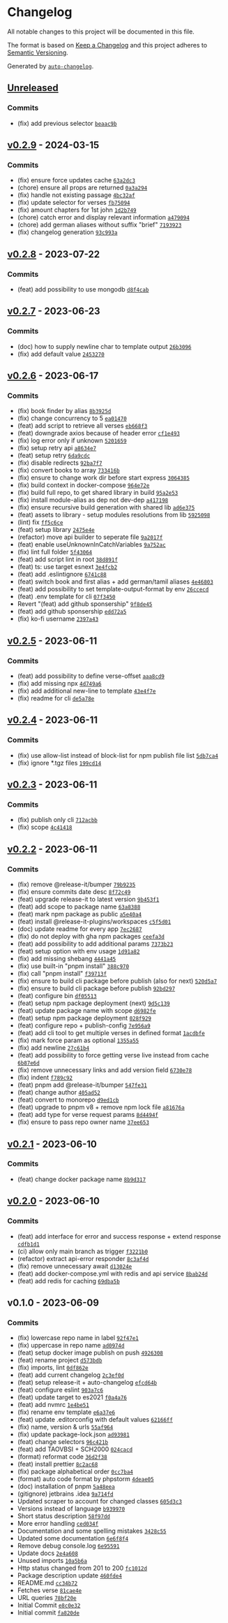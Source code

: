# Changelog

All notable changes to this project will be documented in this file.

The format is based on [Keep a Changelog](https://keepachangelog.com/en/1.0.0/)
and this project adheres to [Semantic Versioning](https://semver.org/spec/v2.0.0.html).

Generated by [`auto-changelog`](https://github.com/CookPete/auto-changelog).

## [Unreleased](https://github.com/tokyodrift1993/YouVersion/compare/v0.2.9...HEAD)

### Commits

- (fix) add previous selector [`beaac9b`](https://github.com/tokyodrift1993/YouVersion/commit/beaac9ba96de469986d645f92845a5ee7b358f3d)

## [v0.2.9](https://github.com/tokyodrift1993/YouVersion/compare/v0.2.8...v0.2.9) - 2024-03-15

### Commits

- (fix) ensure force updates cache [`63a2dc3`](https://github.com/tokyodrift1993/YouVersion/commit/63a2dc36c3e312b163392af775e370b51d5120ea)
- (chore) ensure all props are returned [`0a3a294`](https://github.com/tokyodrift1993/YouVersion/commit/0a3a294e10d93b388cb93b24c2873c89cdb959e6)
- (fix) handle not existing passage [`4bc32af`](https://github.com/tokyodrift1993/YouVersion/commit/4bc32af449ff1cf55c71054e3b0044111341f56c)
- (fix) update selector for verses [`fb75094`](https://github.com/tokyodrift1993/YouVersion/commit/fb750944ba20794e5e589c62cc5b92e11eb3365c)
- (fix) amount chapters for 1st john [`1d2b749`](https://github.com/tokyodrift1993/YouVersion/commit/1d2b749c5e06b2abea61abfb974aa1410c15cb61)
- (chore) catch error and display relevant information [`a479094`](https://github.com/tokyodrift1993/YouVersion/commit/a479094dfd15ddfbaaba5ae7715fe5ca32631780)
- (chore) add german aliases without suffix "brief" [`7193923`](https://github.com/tokyodrift1993/YouVersion/commit/71939234f8120b91956e82ce93fd1f90e2b8b31d)
- (fix) changelog generation [`93c993a`](https://github.com/tokyodrift1993/YouVersion/commit/93c993a95119160948e5b2aee39dbf3550f4d90d)

## [v0.2.8](https://github.com/tokyodrift1993/YouVersion/compare/v0.2.7...v0.2.8) - 2023-07-22

### Commits

- (feat) add possibility to use mongodb [`d8f4cab`](https://github.com/tokyodrift1993/YouVersion/commit/d8f4cab172b5c820bd53b25f9a9ddd65f29346fd)

## [v0.2.7](https://github.com/tokyodrift1993/YouVersion/compare/v0.2.6...v0.2.7) - 2023-06-23

### Commits

- (doc) how to supply newline char to template output [`26b3096`](https://github.com/tokyodrift1993/YouVersion/commit/26b3096367e4db8e6b3f920ed9144547b5c77a2c)
- (fix) add default value [`2453270`](https://github.com/tokyodrift1993/YouVersion/commit/2453270eb72848ebdb5dba97d0f8f9038ac6d165)

## [v0.2.6](https://github.com/tokyodrift1993/YouVersion/compare/v0.2.5...v0.2.6) - 2023-06-17

### Commits

- (fix) book finder by alias [`8b3925d`](https://github.com/tokyodrift1993/YouVersion/commit/8b3925db21d6544ed56608a9981ca65035d73b68)
- (fix) change concurrency to 5 [`ea01470`](https://github.com/tokyodrift1993/YouVersion/commit/ea01470fd174544d8a294862962dbb7d435fc355)
- (feat) add script to retrieve all verses [`eb668f3`](https://github.com/tokyodrift1993/YouVersion/commit/eb668f3793e027046085c8c9e25fc4f7e00c17c2)
- (feat) downgrade axios because of header error [`cf1e493`](https://github.com/tokyodrift1993/YouVersion/commit/cf1e493804d4a5772da2ec79ed6778ae6783743f)
- (fix) log error only if unknown [`5201659`](https://github.com/tokyodrift1993/YouVersion/commit/5201659518dbcba478851cf20336c57a5716773e)
- (fix) setup retry api [`a8634e7`](https://github.com/tokyodrift1993/YouVersion/commit/a8634e75fd110274dda0b1fa78aad5ceb72e06ac)
- (feat) setup retry [`6da9cdc`](https://github.com/tokyodrift1993/YouVersion/commit/6da9cdc6d7edad5382e0583e7853d60996d29dc1)
- (fix) disable redirects [`92ba7f7`](https://github.com/tokyodrift1993/YouVersion/commit/92ba7f7784bca2fe25c547acf96e2277b19893d2)
- (fix) convert books to array [`733416b`](https://github.com/tokyodrift1993/YouVersion/commit/733416bbb23055f39dad48cb88c3fee2b3b520ed)
- (fix) ensure to change work dir before start express [`3064385`](https://github.com/tokyodrift1993/YouVersion/commit/3064385ae5860b6a026eff65f81ed685a43bcfd4)
- (fix) build context in docker-compose [`964e72e`](https://github.com/tokyodrift1993/YouVersion/commit/964e72e1cee8541ab37353707785304eb7c30088)
- (fix) build full repo, to get shared library in build [`95a2e53`](https://github.com/tokyodrift1993/YouVersion/commit/95a2e53f928f8219ba3432e2e0ba8d7fd24bd1fb)
- (fix) install module-alias as dep not dev-dep [`a417198`](https://github.com/tokyodrift1993/YouVersion/commit/a417198b0c52d2d132000401cd3c8bd2ad72b91e)
- (fix) ensure recursive build generation with shared lib [`ad6e375`](https://github.com/tokyodrift1993/YouVersion/commit/ad6e375b55641ece521236d5caaef059d705a25b)
- (feat) assets to library - setup modules resolutions from lib [`5925098`](https://github.com/tokyodrift1993/YouVersion/commit/5925098f2bd83cd3f3ab6d1f5e031bceb7fe4e0a)
- (lint) fix [`ff5c6ce`](https://github.com/tokyodrift1993/YouVersion/commit/ff5c6cee2736be0bdf44e8700cc5de9aca5417d6)
- (feat) setup library [`2475e4e`](https://github.com/tokyodrift1993/YouVersion/commit/2475e4ef0036adbede880e54ef46b0dd5bbdda91)
- (refactor) move api builder to seperate file [`9a2017f`](https://github.com/tokyodrift1993/YouVersion/commit/9a2017fa8b51e934e0aed41b55e54eff2d0ea938)
- (feat) enable useUnknownInCatchVariables [`9a752ac`](https://github.com/tokyodrift1993/YouVersion/commit/9a752acdcd2b88a7fbdca338c088f1488a97d064)
- (fix) lint full folder [`5f43064`](https://github.com/tokyodrift1993/YouVersion/commit/5f43064b0b6207ca1b16245c03e86dba13daf2a5)
- (feat) add script lint in root [`38d891f`](https://github.com/tokyodrift1993/YouVersion/commit/38d891f7b993d3b6036ede857f408fddb1636b46)
- (feat) ts: use target esnext [`3e4fcb2`](https://github.com/tokyodrift1993/YouVersion/commit/3e4fcb2fa9f19cdd6ad6f37056e528ebca44c91a)
- (feat) add .eslintignore [`6741c88`](https://github.com/tokyodrift1993/YouVersion/commit/6741c8823c6f332014386516f7b4f01c803ec0ff)
- (feat) switch book and first alias + add german/tamil aliases [`4e46803`](https://github.com/tokyodrift1993/YouVersion/commit/4e46803b4a5b8ac01e418a2973660aeec1e0c571)
- (feat) add possibility to set template-output-format by env [`26ccecd`](https://github.com/tokyodrift1993/YouVersion/commit/26ccecd487a3a0741be5489343f424c10789f824)
- (feat) .env template for cli [`07f3450`](https://github.com/tokyodrift1993/YouVersion/commit/07f345097f1cecd1e75cac1466a6055ebb775ed9)
- Revert "(feat) add github sponsership" [`9f8de45`](https://github.com/tokyodrift1993/YouVersion/commit/9f8de45b56fd6977b48e198b5f10938faa114724)
- (feat) add github sponsership [`edd72a5`](https://github.com/tokyodrift1993/YouVersion/commit/edd72a5e70d408e39000a48977f3b417a7e7ea72)
- (fix) ko-fi username [`2397a43`](https://github.com/tokyodrift1993/YouVersion/commit/2397a43aef9acbe57ff3d5920f96e68fb8e3ec08)

## [v0.2.5](https://github.com/tokyodrift1993/YouVersion/compare/v0.2.4...v0.2.5) - 2023-06-11

### Commits

- (feat) add possibility to define verse-offset [`aaa8cd9`](https://github.com/tokyodrift1993/YouVersion/commit/aaa8cd9238cc9c7e71b08e83688d27c6e2d57cbf)
- (fix) add missing npx [`4d749a6`](https://github.com/tokyodrift1993/YouVersion/commit/4d749a69ef757c6511627e90dc87fefb59ef1c27)
- (fix) add additional new-line to template [`43e4f7e`](https://github.com/tokyodrift1993/YouVersion/commit/43e4f7e2e7cd54e52e1c00c89f75382e583a6691)
- (fix) readme for cli [`de5a78e`](https://github.com/tokyodrift1993/YouVersion/commit/de5a78ee12b50a8e255647801dd8c342b1d5e6e0)

## [v0.2.4](https://github.com/tokyodrift1993/YouVersion/compare/v0.2.3...v0.2.4) - 2023-06-11

### Commits

- (fix) use allow-list instead of block-list for npm publish file list [`5db7ca4`](https://github.com/tokyodrift1993/YouVersion/commit/5db7ca4e66951188af353fc82533ef788e6a14dd)
- (fix) ignore *.tgz files [`199cd14`](https://github.com/tokyodrift1993/YouVersion/commit/199cd143ea2ee6c86b6ce2679b2f0eb5cc6e3306)

## [v0.2.3](https://github.com/tokyodrift1993/YouVersion/compare/v0.2.2...v0.2.3) - 2023-06-11

### Commits

- (fix) publish only cli [`712acbb`](https://github.com/tokyodrift1993/YouVersion/commit/712acbb6ca18ce9ffd46c0190799a5e203f9ac50)
- (fix) scope [`4c41418`](https://github.com/tokyodrift1993/YouVersion/commit/4c41418ffde20b9de66a1f89318e2bf38c050219)

## [v0.2.2](https://github.com/tokyodrift1993/YouVersion/compare/v0.2.1...v0.2.2) - 2023-06-11

### Commits

- (fix) remove @release-it/bumper [`79b9235`](https://github.com/tokyodrift1993/YouVersion/commit/79b9235a1b445c3fe344855bb946addf5419cb19)
- (fix) ensure commits date desc [`8f72c49`](https://github.com/tokyodrift1993/YouVersion/commit/8f72c493994b49bd71b982bd9a895097fb7584a2)
- (feat) upgrade release-it to latest version [`9b453f1`](https://github.com/tokyodrift1993/YouVersion/commit/9b453f155bf618d104f124850c602c24b51a752b)
- (feat) add scope to package name [`63a8388`](https://github.com/tokyodrift1993/YouVersion/commit/63a8388a125f59c0660a15b1a3fab50e864949a5)
- (feat) mark npm package as public [`a5e40a4`](https://github.com/tokyodrift1993/YouVersion/commit/a5e40a4ff19b087f8868257704e729fd8fdb70b1)
- (feat) install @release-it-plugins/workspaces [`c5f5d01`](https://github.com/tokyodrift1993/YouVersion/commit/c5f5d01076d166bc3a930fecc791300bc8adcf70)
- (doc) update readme for every app [`7ec2687`](https://github.com/tokyodrift1993/YouVersion/commit/7ec2687e4504cc0e0d8a84b449f0b0ae0bfa7a61)
- (fix) do not deploy with gha npm packages [`ceefa3d`](https://github.com/tokyodrift1993/YouVersion/commit/ceefa3d136558b8d5e347be36898703ecd4949f1)
- (feat) add possibility to add additional params [`7373b23`](https://github.com/tokyodrift1993/YouVersion/commit/7373b23f7857233fb9e21a4e61726bd6b88184c2)
- (feat) setup option with env usage [`1d91a82`](https://github.com/tokyodrift1993/YouVersion/commit/1d91a82894473961ac78c75c7c6b1b068c66cff1)
- (fix) add missing shebang [`4441a45`](https://github.com/tokyodrift1993/YouVersion/commit/4441a452dc415a43034a11ed5c3076da3ff07ebb)
- (fix) use built-in "pnpm install" [`388c970`](https://github.com/tokyodrift1993/YouVersion/commit/388c970d4d771ac6f9fcd08032e9963906517f72)
- (fix) call "pnpm install" [`f39713f`](https://github.com/tokyodrift1993/YouVersion/commit/f39713f5cd63fd8ce083e3f45f3bd1f686452565)
- (fix) ensure to build cli package before publish (also for next) [`520d5a7`](https://github.com/tokyodrift1993/YouVersion/commit/520d5a712fa47db3c7255345774bc3fb4c08c316)
- (fix) ensure to build cli package before publish [`92bd297`](https://github.com/tokyodrift1993/YouVersion/commit/92bd297e0591d399b48249b939e36e9cd5e8b93d)
- (feat) configure bin [`df05513`](https://github.com/tokyodrift1993/YouVersion/commit/df055132ad07265a7378712e707e65fd39adeab7)
- (feat) setup npm package deployment (next) [`9d5c139`](https://github.com/tokyodrift1993/YouVersion/commit/9d5c139883b91e28a411cf6bd5b75c145c9099b5)
- (feat) update package name with scope [`d6982fe`](https://github.com/tokyodrift1993/YouVersion/commit/d6982feb7ee242f5810018f6344408b8394a0406)
- (feat) setup npm package deployment [`028f929`](https://github.com/tokyodrift1993/YouVersion/commit/028f92938cac973b8745e53a9db6a679171f3d81)
- (feat) configure repo + publish-config [`7e956a9`](https://github.com/tokyodrift1993/YouVersion/commit/7e956a91251d0c75369b0c8ac79f951cf9cffa05)
- (feat) add cli tool to get multiple verses in defined format [`1acdbfe`](https://github.com/tokyodrift1993/YouVersion/commit/1acdbfef4b717ed9173f24f0926347ee19bd95d2)
- (fix) mark force param as optional [`1355a55`](https://github.com/tokyodrift1993/YouVersion/commit/1355a551019129660791a778b06eafc05a7d1967)
- (fix) add newline [`27c61b4`](https://github.com/tokyodrift1993/YouVersion/commit/27c61b49a66c1c36841c5e8ef64000c6111c4ce1)
- (feat) add possibility to force getting verse live instead from cache [`6b87e6d`](https://github.com/tokyodrift1993/YouVersion/commit/6b87e6dd15a9c3e53c84369d25a864a1962fec09)
- (fix) remove unnecessary links and add version field [`6730e78`](https://github.com/tokyodrift1993/YouVersion/commit/6730e78ae16e24d89e29cf94e9ce104810c392d9)
- (fix) indent [`f789c92`](https://github.com/tokyodrift1993/YouVersion/commit/f789c9274c1345e0a2f05158121f8ed5cf995ec2)
- (feat) pnpm add @release-it/bumper [`547fe31`](https://github.com/tokyodrift1993/YouVersion/commit/547fe31cfaba5ae7be181228f5aae842dd6c3dda)
- (feat) change author [`405ad52`](https://github.com/tokyodrift1993/YouVersion/commit/405ad52e1c444df1479c696aa25bbe18a5124106)
- (feat) convert to monorepo [`d9ed1cb`](https://github.com/tokyodrift1993/YouVersion/commit/d9ed1cbe5ff367729411432caafb456aa54fc4af)
- (feat) upgrade to pnpm v8 + remove npm lock file [`a81676a`](https://github.com/tokyodrift1993/YouVersion/commit/a81676a3f708e111e0c15fe262df0c584c350de8)
- (feat) add type for verse request params [`8d4494f`](https://github.com/tokyodrift1993/YouVersion/commit/8d4494fabffb34ee9983030848835237f8ff537b)
- (fix) ensure to pass repo owner name [`37ee653`](https://github.com/tokyodrift1993/YouVersion/commit/37ee6537408c50f42bd26ce886833812ff5df27c)

## [v0.2.1](https://github.com/tokyodrift1993/YouVersion/compare/v0.2.0...v0.2.1) - 2023-06-10

### Commits

- (feat) change docker package name [`8b9d317`](https://github.com/tokyodrift1993/YouVersion/commit/8b9d3178273f6e1922b1dd6d816515c7a910fad2)

## [v0.2.0](https://github.com/tokyodrift1993/YouVersion/compare/v0.1.0...v0.2.0) - 2023-06-10

### Commits

- (feat) add interface for error and success response + extend response [`cdfb1d1`](https://github.com/tokyodrift1993/YouVersion/commit/cdfb1d1676014b29b1e4f0669cafada84e51624b)
- (ci) allow only main branch as trigger [`f3221b0`](https://github.com/tokyodrift1993/YouVersion/commit/f3221b0dc4c299c0f6ba136219f2e9902150bf5c)
- (refactor) extract api-error responder [`8c3af4d`](https://github.com/tokyodrift1993/YouVersion/commit/8c3af4d7bcdf1834033e24a1073648649a5d9a64)
- (fix) remove unnecessary await [`d13024e`](https://github.com/tokyodrift1993/YouVersion/commit/d13024e837bd174c63b421df4ec59aa7b9ed5a02)
- (feat) add docker-compose.yml with redis and api service [`8bab24d`](https://github.com/tokyodrift1993/YouVersion/commit/8bab24d9d86580d1261aa4fd94999fadcb2960e7)
- (feat) add redis for caching [`69dba5b`](https://github.com/tokyodrift1993/YouVersion/commit/69dba5bcc4112efaae95236c29600f4236cf97c8)

## v0.1.0 - 2023-06-09

### Commits

- (fix) lowercase repo name in label [`92f47e1`](https://github.com/tokyodrift1993/YouVersion/commit/92f47e19741f8ba15cfc4a752241802eda62efe2)
- (fix) uppercase in repo name [`ad0974d`](https://github.com/tokyodrift1993/YouVersion/commit/ad0974defe9d0c636356deab28b21dd4f368b1de)
- (feat) setup docker image publish on push [`4926308`](https://github.com/tokyodrift1993/YouVersion/commit/492630883e6333f1d81bc882c5de7b938425b196)
- (feat) rename project [`d573bdb`](https://github.com/tokyodrift1993/YouVersion/commit/d573bdb7f32de23cff6cce6708b6fcb28c32a7f8)
- (fix) imports, lint [`0df862e`](https://github.com/tokyodrift1993/YouVersion/commit/0df862e4c5fa9206de9087fdb1f22d0e563c965a)
- (feat) add current changelog [`2c3ef0d`](https://github.com/tokyodrift1993/YouVersion/commit/2c3ef0d3d99b2a677986b3d1f45f0709bb1977fa)
- (feat) setup release-it + auto-changelog [`efcd64b`](https://github.com/tokyodrift1993/YouVersion/commit/efcd64b3bb4217c2f8f2c1494ba1910766db59ab)
- (feat) configure eslint [`903a7c6`](https://github.com/tokyodrift1993/YouVersion/commit/903a7c6836550a8700475af4da305ed3feb58ec7)
- (feat) update target to es2021 [`f0a4a76`](https://github.com/tokyodrift1993/YouVersion/commit/f0a4a7676f5b74bf542e955fb73af4abce41e42a)
- (feat) add nvmrc [`1e4be51`](https://github.com/tokyodrift1993/YouVersion/commit/1e4be517385bea4f4baeb792fba5b7ac70060daf)
- (fix) rename env template [`e6a37e6`](https://github.com/tokyodrift1993/YouVersion/commit/e6a37e64bbbb6912659b6a199b8c6ba8905c5901)
- (feat) update .editorconfig with default values [`62166ff`](https://github.com/tokyodrift1993/YouVersion/commit/62166ffb96d2a73cee513e4a9249be336d71435c)
- (fix) name, version & urls [`55af964`](https://github.com/tokyodrift1993/YouVersion/commit/55af964f18b68893958669fdc18e00d6c73b390c)
- (fix) update package-lock.json [`ad93981`](https://github.com/tokyodrift1993/YouVersion/commit/ad939817ebb12731c09e98d1af048408b70e3936)
- (feat) change selectors [`96c421b`](https://github.com/tokyodrift1993/YouVersion/commit/96c421b964b1346617ecca7d265afae9f37d648c)
- (feat) add TAOVBSI + SCH2000 [`024cacd`](https://github.com/tokyodrift1993/YouVersion/commit/024cacd57411bd8dbe825d0cb6476696eee4dfc0)
- (format) reformat code [`36d2f38`](https://github.com/tokyodrift1993/YouVersion/commit/36d2f385293dc7664f9ec2804fbea0f0e4d2b164)
- (feat) install prettier [`8c2ac68`](https://github.com/tokyodrift1993/YouVersion/commit/8c2ac682819393a37652c0f7c739ed5d3f9aa391)
- (fix) package alphabetical order [`0cc7ba4`](https://github.com/tokyodrift1993/YouVersion/commit/0cc7ba4e4e045945d11ee620121ca5ad9cd16e62)
- (format) auto code format by phpstorm [`4deae05`](https://github.com/tokyodrift1993/YouVersion/commit/4deae05d00da88fcd7c8b24142f9d24d9b3fc1e6)
- (doc) installation of pnpm [`5a48eea`](https://github.com/tokyodrift1993/YouVersion/commit/5a48eea29172e295bc4cd85bc31e37fcd74c4acd)
- (gitignore) jetbrains .idea [`9a714fd`](https://github.com/tokyodrift1993/YouVersion/commit/9a714fd0cc274d639b11be4d7ee650e2288b1613)
- Updated scraper to account for changed classes [`605d3c3`](https://github.com/tokyodrift1993/YouVersion/commit/605d3c39a8f3d5afd8d222177f1b0a47ac71fdc9)
- Versions instead of language [`b939970`](https://github.com/tokyodrift1993/YouVersion/commit/b939970cff704d27ebb703bf6b6cb5b826224bb1)
- Short status description [`58f97dd`](https://github.com/tokyodrift1993/YouVersion/commit/58f97dde98e79b5fe91694f842b1518b6387120c)
- More error handling [`ced034f`](https://github.com/tokyodrift1993/YouVersion/commit/ced034fd23f829c2315d13350c5f08a0d5b79b1c)
- Documentation and some spelling mistakes [`3428c55`](https://github.com/tokyodrift1993/YouVersion/commit/3428c55e15642afbf47db4e8a11aad77f9ea6952)
- Updated some documentation [`6e6f8f4`](https://github.com/tokyodrift1993/YouVersion/commit/6e6f8f4df8815200e4f4d6085d54cfe154414974)
- Remove debug console.log [`6e95591`](https://github.com/tokyodrift1993/YouVersion/commit/6e95591e17b5ccb5608e4e66ba62b0524512ac47)
- Update docs [`2e4a608`](https://github.com/tokyodrift1993/YouVersion/commit/2e4a6080d5c03e2eab0e217e88c8d0bd81535273)
- Unused imports [`10a5b6a`](https://github.com/tokyodrift1993/YouVersion/commit/10a5b6a672927b3052c9b99d5e867fd743ab3ad3)
- Http status changed from 201 to 200 [`fc1012d`](https://github.com/tokyodrift1993/YouVersion/commit/fc1012dc721d081e02fe308ddf5a85deb1b83df3)
- Package description update [`460fde4`](https://github.com/tokyodrift1993/YouVersion/commit/460fde4e37a3a0a2beb908d1aa5cd2ef4f4d6903)
- README.md [`cc34b72`](https://github.com/tokyodrift1993/YouVersion/commit/cc34b727ce56d2087654eb976e4cb489762ba6a8)
- Fetches verse [`81cae4e`](https://github.com/tokyodrift1993/YouVersion/commit/81cae4e90c6448138880515d5c0836bc49c6594f)
- URL queries [`78bf20e`](https://github.com/tokyodrift1993/YouVersion/commit/78bf20ee0ecd8470ba46b3b6a3eaca6140c0edc0)
- Initial Commit [`e8c0e32`](https://github.com/tokyodrift1993/YouVersion/commit/e8c0e32135f7dcdcd441e1a9e20f5bf26afcf621)
- Initial commit [`fa820de`](https://github.com/tokyodrift1993/YouVersion/commit/fa820debea5518a5dadf9ab603f33c433b68d81a)
